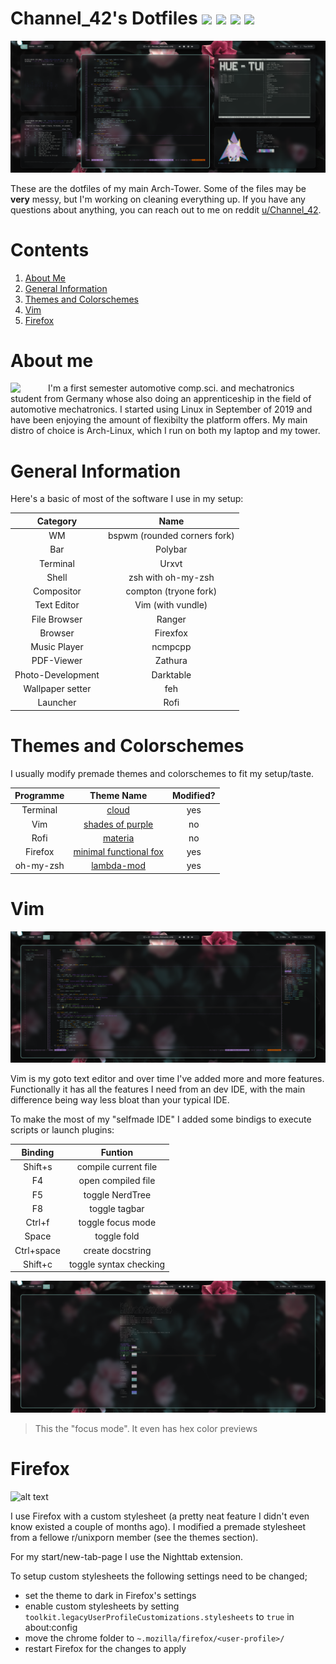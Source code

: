 # Channel_42's Dotfiles ![](https://img.shields.io/badge/Branch-Tower-purple.svg) [![](https://img.shields.io/badge/Branch-Laptop-green.svg)](https://github.com/channel-42/dotfiles/tree/master) ![](https://img.shields.io/badge/License-MIT-orange.svg) ![](https://img.shields.io/badge/Distro-Arch-blue.svg)

![alt text](https://github.com/channel-42/dotfiles/blob/tower_branch/.resources/screenshot1.png "Screenshot of my desktop")

These are the dotfiles of my main Arch-Tower. Some of the files may be **very** messy, but I'm working on cleaning everything up. If you have any questions about anything, you can reach out to me on reddit [u/Channel_42](https://www.reddit.com/user/Channel_42).

# Contents
1. [About Me](#about-me)     
2. [General Information](#general-information)      
3. [Themes and Colorschemes](#themes-and-colorschemes)       
4. [Vim](#vim)       
5. [Firefox](#firefox)      


# About me

<img align="left" border="0" padding="4" src="https://github.com/channel-42/dotfiles/blob/master/Pictures/arch_senko.png" width="60">
I'm a first semester automotive comp.sci. and mechatronics student from Germany whose also doing an apprenticeship in the field of automotive mechatronics.   
I started using Linux in September of 2019 and have been enjoying the amount of flexibilty the platform offers. My main distro of choice is Arch-Linux, which I run on both my laptop and my tower.   

# General Information

Here's a basic of most of the software I use in my setup:

| Category | Name |
|:--------:|:----:|
|WM| bspwm (rounded corners fork)|
|Bar|Polybar|
|Terminal|Urxvt|
|Shell|zsh with oh-my-zsh|
|Compositor|compton (tryone fork)|
|Text Editor|Vim (with vundle)|
|File Browser|Ranger|
|Browser|Firexfox|
|Music Player|ncmpcpp|
|PDF-Viewer|Zathura|
|Photo-Development|Darktable|
|Wallpaper setter|feh|
|Launcher|Rofi|

# Themes and Colorschemes

I usually modify premade themes and colorschemes to fit my setup/taste.

| Programme | Theme Name | Modified? |
|:--------:|:----:|:-------:|
|Terminal|[cloud](http://terminal.sexy/#AAAA____Iign1ajjnHXdmJiuZUqWYlVmqdHf5uvlXW90zXScY7CwwMDdV4a8PzRChJ2i2dbP)|yes|
|Vim|[shades of purple](https://github.com/Rigellute/shades-of-purple.vim)|no|
|Rofi|[materia](https://github.com/DefunctLizard/materia-rofi-theme/blob/master/README.md)|no|
|Firefox|[minimal functional fox](https:/a/github.com/turing753/minimal-functional-fox)|yes|
|oh-my-zsh|[lambda-mod](https://github.com/halfo/lambda-mod-zsh-theme)|yes|

# Vim 

![](https://github.com/channel-42/dotfiles/blob/tower_branch/.resources/vim1.png)

Vim is my goto text editor and over time I've added more and more features. Functionally it has all the features I need from an dev IDE, with the main difference being way less bloat than your typical IDE.

To make the most of my "selfmade IDE" I added some bindigs to execute scripts or launch plugins:

| Binding | Funtion | 
|:--------:|:----:|
|Shift+s|compile current file|
|F4| open compiled file|
|F5| toggle NerdTree|
|F8| toggle tagbar|
|Ctrl+f| toggle focus mode|
|Space| toggle fold|
|Ctrl+space| create docstring|
|Shift+c| toggle syntax checking|


![](https://github.com/channel-42/dotfiles/blob/tower_branch/.resources/vim2.png)

> This the "focus mode". It even has hex color previews  

# Firefox

![alt text](https://github.com/channel-42/dotfiles/blob/master/.resources/screenshot2.png "Screenshot of Firefox")

I use Firefox with a custom stylesheet (a pretty neat feature I didn't even know existed a couple of months ago). I modified a premade stylesheet from a fellowe r/unixporn member (see the themes section).

For my start/new-tab-page I use the Nighttab extension.

To setup custom stylesheets the following settings need to be changed;
- set the theme to dark in Firefox's settings
- enable custom stylesheets by setting `toolkit.legacyUserProfileCustomizations.stylesheets` to `true` in about:config
- move the chrome folder to `~.mozilla/firefox/<user-profile>/`
- restart Firefox for the changes to apply


